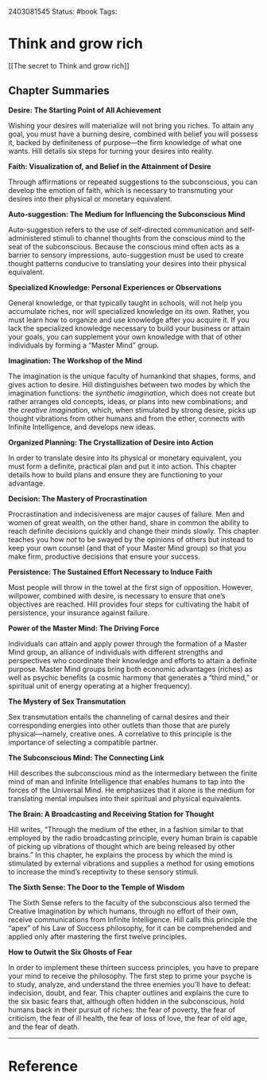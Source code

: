 2403081545
	Status: #book 
		Tags: 

# Think and grow rich

[[The secret to Think and grow rich]]
## Chapter Summaries

**Desire: The Starting Point of All Achievement**

Wishing your desires will materialize will not bring you riches. To attain any goal, you must have a burning desire, combined with belief you will possess it, backed by definiteness of purpose—the firm knowledge of what one wants. Hill details six steps for turning your desires into reality.

**Faith: Visualization of, and Belief in the Attainment of Desire**

Through affirmations or repeated suggestions to the subconscious, you can develop the emotion of faith, which is necessary to transmuting your desires into their physical or monetary equivalent.

**Auto-suggestion: The Medium for Influencing the Subconscious Mind**

Auto-suggestion refers to the use of self-directed communication and self-administered stimuli to channel thoughts from the conscious mind to the seat of the subconscious. Because the conscious mind often acts as a barrier to sensory impressions, auto-suggestion must be used to create thought patterns conducive to translating your desires into their physical equivalent.

**Specialized Knowledge: Personal Experiences or Observations**

General knowledge, or that typically taught in schools, will not help you accumulate riches, nor will specialized knowledge on its own. Rather, you must learn how to organize and use knowledge after you acquire it. If you lack the specialized knowledge necessary to build your business or attain your goals, you can supplement your own knowledge with that of other individuals by forming a “Master Mind” group.

**Imagination: The Workshop of the Mind**

The imagination is the unique faculty of humankind that shapes, forms, and gives action to desire. Hill distinguishes between two modes by which the imagination functions: the _synthetic imagination_, which does not create but rather arranges old concepts, ideas, or plans into new combinations; and the _creative imagination_, which, when stimulated by strong desire, picks up thought vibrations from other humans and from the ether, connects with Infinite Intelligence, and develops new ideas.

**Organized Planning: The Crystallization of Desire into Action**

In order to translate desire into its physical or monetary equivalent, you must form a definite, practical plan and put it into action. This chapter details how to build plans and ensure they are functioning to your advantage.

**Decision: The Mastery of Procrastination**

Procrastination and indecisiveness are major causes of failure. Men and women of great wealth, on the other hand, share in common the ability to reach definite decisions quickly and change their minds slowly. This chapter teaches you how _not_ to be swayed by the opinions of others but instead to keep your own counsel (and that of your Master Mind group) so that you make firm, productive decisions that ensure your success.

**Persistence: The Sustained Effort Necessary to Induce Faith**

Most people will throw in the towel at the first sign of opposition. However, willpower, combined with desire, is necessary to ensure that one’s objectives are reached. Hill provides four steps for cultivating the habit of persistence, your insurance against failure.

**Power of the Master Mind: The Driving Force**

Individuals can attain and apply power through the formation of a Master Mind group, an alliance of individuals with different strengths and perspectives who coordinate their knowledge and efforts to attain a definite purpose. Master Mind groups bring both economic advantages (riches) as well as psychic benefits (a cosmic harmony that generates a “third mind,” or spiritual unit of energy operating at a higher frequency). 

**The Mystery of Sex Transmutation**

Sex transmutation entails the channeling of carnal desires and their corresponding energies into other outlets than those that are purely physical—namely, creative ones. A correlative to this principle is the importance of selecting a compatible partner.

**The Subconscious Mind: The Connecting Link**

Hill describes the subconscious mind as the intermediary between the finite mind of man and Infinite Intelligence that enables humans to tap into the forces of the Universal Mind. He emphasizes that it alone is the medium for translating mental impulses into their spiritual and physical equivalents.

**The Brain: A Broadcasting and Receiving Station for Thought**

Hill writes, “Through the medium of the ether, in a fashion similar to that employed by the radio broadcasting principle, every human brain is capable of picking up vibrations of thought which are being released by other brains.” In this chapter, he explains the process by which the mind is stimulated by external vibrations and supplies a method for using emotions to increase the mind’s receptivity to these sensory stimuli.

**The Sixth Sense: The Door to the Temple of Wisdom**

The Sixth Sense refers to the faculty of the subconscious also termed the Creative Imagination by which humans, through no effort of their own, receive communications from Infinite Intelligence. Hill calls this principle the “apex” of his Law of Success philosophy, for it can be comprehended and applied only after mastering the first twelve principles.

**How to Outwit the Six Ghosts of Fear**

In order to implement these thirteen success principles, you have to prepare your mind to receive the philosophy. The first step to prime your psyche is to study, analyze, and understand the three enemies you’ll have to defeat: indecision, doubt, and fear. This chapter outlines and explains the cure to the six basic fears that, although often hidden in the subconscious, hold humans back in their pursuit of riches: the fear of poverty, the fear of criticism, the fear of ill health, the fear of loss of love, the fear of old age, and the fear of death.

---
# Reference